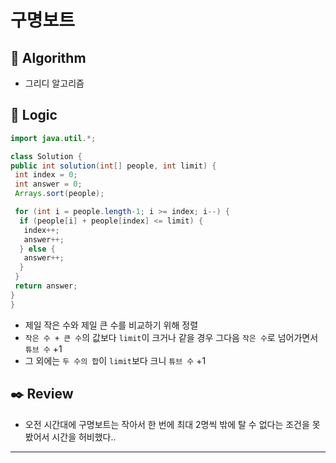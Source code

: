 # 구명보트
 
 ## :pushpin: **Algorithm**
 
 - 그리디 알고리즘
 
 ## :round_pushpin: **Logic**
 
 ```java
import java.util.*;

class Solution {
 public int solution(int[] people, int limit) {
  int index = 0;
  int answer = 0;
  Arrays.sort(people);

  for (int i = people.length-1; i >= index; i--) {
   if (people[i] + people[index] <= limit) {
    index++;
    answer++;
   } else {
    answer++;
   }
  }
  return answer;
 }
}
 ```
- 제일 작은 수와 제일 큰 수를 비교하기 위해 정렬
- `작은 수 + 큰 수`의 값보다 `limit`이 크거나 같을 경우 그다음 `작은 수`로 넘어가면서 `튜브 수` +1
- 그 외에는 `두 수의 합`이 `limit`보다 크니 `튜브 수` +1
 
 ## :black_nib: **Review**
 
 - 오전 시간대에 구명보트는 작아서 한 번에 최대 2명씩 밖에 탈 수 없다는 조건을 못 봤어서 시간을 허비했다..

 ---